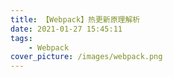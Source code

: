 ```yaml
---
title: 【Webpack】热更新原理解析
date: 2021-01-27 15:45:11
tags:
    - Webpack
cover_picture: /images/webpack.png
---
```

